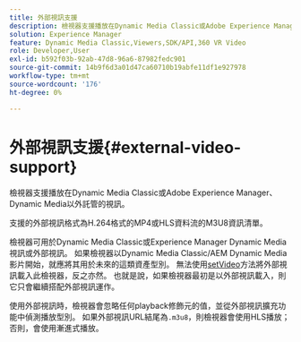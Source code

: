 ```yaml
---
title: 外部視訊支援
description: 檢視器支援播放在Dynamic Media Classic或Adobe Experience Manager、Dynamic Media以外託管的視訊。
solution: Experience Manager
feature: Dynamic Media Classic,Viewers,SDK/API,360 VR Video
role: Developer,User
exl-id: b592f03b-92ab-47d8-96a6-87982fedc901
source-git-commit: 14b9f6d3a01d47ca60710b19abfe11df1e927978
workflow-type: tm+mt
source-wordcount: '176'
ht-degree: 0%

---
```


# 外部視訊支援{#external-video-support}

檢視器支援播放在Dynamic Media Classic或Adobe Experience Manager、Dynamic Media以外託管的視訊。

支援的外部視訊格式為H.264格式的MP4或HLS資料流的M3U8資訊清單。

檢視器可用於Dynamic Media Classic或Experience Manager Dynamic Media視訊或外部視訊。 如果檢視器以Dynamic Media Classic/AEM Dynamic Media影片開始，就應將其用於未來的這類資產型別。 無法使用[setVideo](../../c-html5-aem-asset-viewers/c-html5-aem-video360/c-html5-aem-video360-javascriptapiref/r-html5-aem-video360-javascriptapiref-setvideo.md#reference-85d3422d6ce64a36ac74827120b5a17c)方法將外部視訊載入此檢視器，反之亦然。 也就是說，如果檢視器最初是以外部視訊載入，則它只會繼續搭配外部視訊運作。

使用外部視訊時，檢視器會忽略任何playback修飾元的值，並從外部視訊擴充功能中偵測播放型別。 如果外部視訊URL結尾為`.m3u8`，則檢視器會使用HLS播放；否則，會使用漸進式播放。
